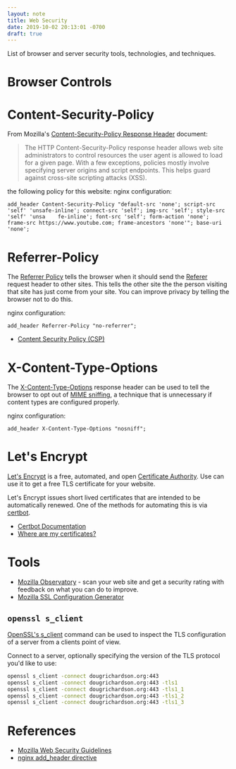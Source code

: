 ```yaml
---
layout: note
title: Web Security
date: 2019-10-02 20:13:01 -0700
draft: true
---
```


List of browser and server security tools, technologies, and techniques. 


# Browser Controls

# Content-Security-Policy


From Mozilla's [Content-Security-Policy Response Header](https://developer.mozilla.org/en-US/docs/Web/HTTP/Headers/Content-Security-Policy) document:

> The HTTP Content-Security-Policy response header allows web site administrators to control resources the user agent is allowed to load for a given page. With a few exceptions, policies mostly involve specifying server origins and script endpoints. This helps guard against cross-site scripting attacks (XSS).

the following policy for this website:
nginx configuration:

```
add_header Content-Security-Policy "default-src 'none'; script-src 'self' 'unsafe-inline'; connect-src 'self'; img-src 'self'; style-src 'self' 'unsa    fe-inline'; font-src 'self'; form-action 'none'; frame-src https://www.youtube.com; frame-ancestors 'none'"; base-uri 'none';
```

# Referrer-Policy

The [Referrer Policy](https://infosec.mozilla.org/guidelines/web_security#referrer-policy) tells the browser when it should
send the [Referer](https://developer.mozilla.org/en-US/docs/Web/HTTP/Headers/Referer) request header to other sites. This
tells the other site the the person visiting that site has just come from your site. You can improve privacy by telling
the browser not to do this.


nginx configuration:

```
add_header Referrer-Policy "no-referrer";
```

- [Content Security Policy (CSP) ](https://developer.mozilla.org/en-US/docs/Web/HTTP/CSP)

# X-Content-Type-Options

The [X-Content-Type-Options](https://developer.mozilla.org/en-US/docs/Web/HTTP/Headers/X-Content-Type-Options) response header can
be used to tell the browser to opt out of [MIME sniffing](https://developer.mozilla.org/en-US/docs/Web/HTTP/Basics_of_HTTP/MIME_types#MIME_sniffing),
a technique that is unnecessary if content types are configured properly.

nginx configuration:

```
add_header X-Content-Type-Options "nosniff";
```

# Let's Encrypt 

[Let's Encrypt](https://letsencrypt.org/) is a free, automated, and open
[Certificate Authority](https://en.wikipedia.org/wiki/Certificate_authority).
Use can use it to get a free TLS certificate for your website.

Let's Encrypt issues short lived certificates that are intended to be automatically
renewed. One of the methods for automating this is via [certbot](https://certbot.eff.org/).

- [Certbot Documentation](https://certbot.eff.org/docs/intro.html)
- [Where are my certificates?](https://certbot.eff.org/docs/using.html#where-are-my-certificates)

# Tools

- [Mozilla Observatory](https://observatory.mozilla.org) - scan your web site and get a security rating with feedback on what you can do to improve.
- [Mozilla SSL Configuration Generator](https://ssl-config.mozilla.org)

## `openssl s_client`

[OpenSSL's s_client](https://www.openssl.org/docs/manmaster/man1/openssl-s_client.html) command can be
used to inspect the TLS configuration of a server from a clients point of view.

Connect to a server, optionally specifying the version of the TLS protocol you'd like to use:

```bash
openssl s_client -connect dougrichardson.org:443
openssl s_client -connect dougrichardson.org:443 -tls1
openssl s_client -connect dougrichardson.org:443 -tls1_1
openssl s_client -connect dougrichardson.org:443 -tls1_2
openssl s_client -connect dougrichardson.org:443 -tls1_3
```

# References

- [Mozilla Web Security Guidelines](https://infosec.mozilla.org/guidelines/web_security)
- [nginx add_header directive](https://nginx.org/en/docs/http/ngx_http_headers_module.html#add_header)

